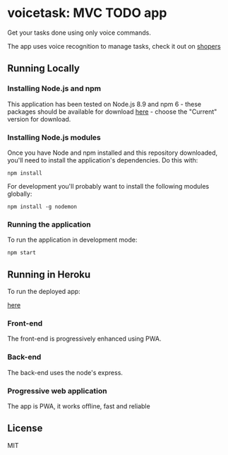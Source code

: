 # voicetask: MVC TODO app
Get your tasks done using only voice commands.

The app uses voice recognition to manage tasks,
check it out on [shopers](https://evening-escarpment-81214.herokuapp.com/)

## Running Locally

### Installing Node.js and npm

This application has been tested on Node.js 8.9 and npm 6 - these packages should
be available for download [here](https://nodejs.org/en/) - choose the "Current"
version for download.

### Installing Node.js modules

Once you have Node and npm installed and this repository downloaded, you'll need
to install the application's dependencies. Do this with:

    npm install

For development you'll probably want to install the following modules globally:

    npm install -g nodemon

### Running the application

To run the application in development mode:

  	npm start

## Running in Heroku

To run the deployed app:

[here](https://sleepy-mesa-12188.herokuapp.com/)

### Front-end

The front-end is progressively enhanced using PWA.

### Back-end

The back-end uses the node's express.

### Progressive web application

The app is PWA, it works offline, fast and reliable

## License

MIT
